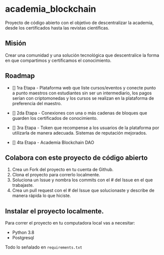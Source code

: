 # academia_blockchain
Proyecto de código abierto con el objetivo de descentralizar la academia, desde los certificados hasta las revistas científicas. 

## Misión
Crear una comunidad y una solución tecnológica que descentralice la forma en que compartimos y certificamos el conocimiento.

## Roadmap
- [] 1ra Etapa - 
Plataforma web que liste cursos/eventos y conecte punto a punto maestros con estudiantes sin ser un intermediario, los pagos serían con criptomonedas y los cursos se realizan en la plataforma de preferencia del maestro.

- [] 2da Etapa - 
Conexiones con una o más cadenas de bloques que guarden los certificados de conocimiento.

- [] 3ra Etapa - 
Token que recompense a los usuarios de la plataforma por utilizarla de manera adecuada. Sistemas de reputación mejorados.

- [] 4ta Etapa - 
Academia Blockchain DAO

## Colabora con este proyecto de código abierto

1. Crea un Fork del proyecto en tu cuenta de Github.
2. Clona el proyecto para correrlo localmente.
3. Soluciona un Issue y nombra los commits con el # del Issue en el que trabajaste.
4. Crea un pull request con el # del Issue que solucionaste y describe de manera rápida lo que hiciste.

## Instalar el proyecto localmente.
Para correr el proyecto en tu computadora local vas a necesitar:

* Python 3.8
* Postgresql 

Todo lo señalado en `requirements.txt`


